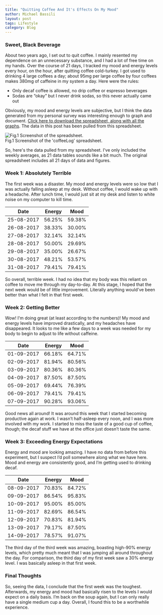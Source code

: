 ```yaml
---
title: "Quitting Coffee And It's Effects On My Mood"
author: Michael Bassili
layout: post
tags: Lifestyle
category: Blog
---
```


### Sweet, Black Beverage

About two years ago, I set out to quit coffee. I mainly resented my dependence on an unnecessary substance, and I had a lot of free time on my hands. Over the course of 21 days, I tracked my mood and energy levels every hour, on the hour, after quitting coffee cold-turkey. I got used to drinking 4 large coffees a day; about 95mg per large coffee by four coffees makes 380mg of caffeine in my system a day. Here were the rules:

- Only decaf coffee is allowed, no drip coffee or espresso beverages
- Sodas are “okay” but I never drink sodas, so this never actually came out
 
Obviously, my mood and energy levels are subjective, but I think the data generated from my personal survey was interesting enough to graph and document. [Click here to download the spreadsheet, along with all the graphs](/assets/quittingCoffee/coffeeLog.xlsx). The data in this post has been pulled from this spreadsheet.

<img id="aboutPhoto" src="{{site.baseurl}}/assets/quittingCoffee/coffee-log-spreadsheet.png" alt="Fig.1 Screenshot of the spreadsheet.">
<figcaption>Fig.1 Screenshot of the 'coffeeLog' spreadsheet.</figcaption>

So, here's the data pulled from my spreadsheet. I've only included the weekly averages, as 21 data tables sounds like a bit much. The original spreadsheet includes all 21 days of data and figures.

### Week 1: Absolutely Terrible

The first week was a disaster. My mood and energy levels were so low that I was actually falling asleep at my desk. Without coffee, I would wake up with a headache. After lunch time, I would just sit at my desk and listen to white noise on my computer to kill time.

| Date | Energy | Mood |
|-------|--------|---------|
| 25-08-2017 | 56.25% | 59.38% |
| 26-08-2017 | 38.33% | 30.00% |
| 27-08-2017 | 32.14% | 32.14% |
| 28-08-2017 | 50.00% | 29.69% |
| 29-08-2017 | 35.00% | 26.67% |
| 30-08-2017 | 48.21% | 53.57% |
| 31-08-2017 | 79.41% | 79.41% |

So overall, terrible week. I had no idea that my body was this reliant on coffee to move me through my day-to-day. At this stage, I hoped that the next week would be of little improvement. Literally anything would've been better than what I felt in that first week.

### Week 2: Getting Better

Wow! I'm doing great (at least according to the numbers)! My mood and energy levels have improved drastically, and my headaches have disappeared. It looks to me like a few days to a week was needed for my body to begin to adjust to life without caffeine.

| Date | Energy | Mood |
|-------|--------|---------|
| 01-09-2017 | 66.18% | 64.71% |
| 02-09-2017 | 81.94% | 80.56% |
| 03-09-2017 | 80.36% | 80.36% |
| 04-09-2017 | 87.50% | 87.50% |
| 05-09-2017 | 69.44% | 76.39% |
| 06-09-2017 | 79.41% | 79.41% |
| 07-09-2017 | 90.28% | 93.06% |

Good news all around! It was around this week that I started becoming productive again at work. I wasn’t half-asleep every noon, and I was more involved with my work. I started to miss the taste of a good cup of coffee, though; the decaf stuff we have at the office just doesn’t taste the same.

### Week 3: Exceeding Energy Expectations

Energy and mood are looking amazing. I have no data from before this experiment, but I suspect I’d poll somewhere along what we have here. Mood and energy are consistently good, and I’m getting used to drinking decaf.

| Date | Energy | Mood |
|-------|--------|---------|
| 08-09-2017 | 70.83% | 84.72% |
| 09-09-2017 | 86.54% | 95.83% |
| 10-09-2017 | 95.00% | 85.00% |
| 11-09-2017 | 82.69% | 86.54% |
| 12-09-2017 | 70.83% | 81.94% |
| 13-09-2017 | 79.17% | 87.50% |
| 14-09-2017 | 78.57% | 91.07% |

The third day of the third week was amazing, boasting high-90% energy levels, which pretty much meant that I was jumping all around throughout the day. For comparison, the third day of my first week saw a 30% energy level. I was basically asleep in that first week.

### Final Thoughts

So, seeing the data, I conclude that the first week was the toughest. Afterwards, my energy and mood had basically risen to the levels I would expect on a daily basis. I’m back on the soup again, but I can only really have a single medium cup a day. Overall, I found this to be a worthwhile experience.